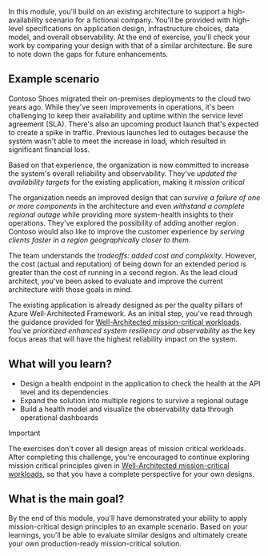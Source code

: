 In this module, you'll build on an existing architecture to support a high-availability scenario for a fictional company. You'll be provided with high-level specifications on application design, infrastructure choices, data model, and overall observability. At the end of exercise, you'll check your work by comparing your design with that of a similar architecture. Be sure to note down the gaps for future enhancements.

## Example scenario

Contoso Shoes migrated their on-premises deployments to the cloud two years ago. While they've seen improvements in operations, it's been challenging to keep their availability and uptime within the service level agreement (SLA). There's also an upcoming product launch that's expected to create a spike in traffic. Previous launches led to outages because the system wasn't able to meet the increase in load, which resulted in significant financial loss.

Based on that experience, the organization is now committed to increase the system's overall reliability and observability. They've *updated the availability targets* for the existing application, making it *mission critical*

The organization needs an improved design that can *survive a failure of one or more components* in the architecture and even *withstand a complete regional outage* while providing more system-health insights to their operations. They've explored the possibility of adding another region. Contoso would also like to improve the customer experience by *serving clients faster in a region geographically closer to them*.

The team understands the *tradeoffs: added cost and complexity*. However, the cost (actual and reputation) of being down for an extended period is greater than the cost of running in a second region. As the lead cloud architect, you've been asked to evaluate and improve the current architecture with those goals in mind.

The existing application is already designed as per the quality pillars of Azure Well-Architected Framework. As an initial step, you've read through the guidance provided for [Well-Architected mission-critical workloads](/azure/architecture/framework/mission-critical/mission-critical-overview). You've *prioritized enhanced system resiliency and observability* as the key focus areas that will have the highest reliability impact on the system.

## What will you learn?

- Design a health endpoint in the application to check the health at the API level and its dependencies
- Expand the solution into multiple regions to survive a regional outage
- Build a health model and visualize the observability data through operational dashboards

> [!IMPORTANT]
>
> The exercises don't cover all design areas of mission critical workloads. After completing this challenge, you're encouraged to continue exploring mission critical principles given in [Well-Architected mission-critical workloads](/azure/architecture/framework/mission-critical/mission-critical-overview), so that you have a complete perspective for your own designs.

## What is the main goal?

By the end of this module, you'll have demonstrated your ability to apply mission-critical design principles to an example scenario. Based on your learnings, you'll be able to evaluate similar designs and ultimately create your own production-ready mission-critical solution.
